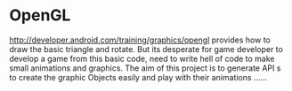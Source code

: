 # OpenGL
http://developer.android.com/training/graphics/opengl provides  how to draw the basic triangle and rotate. But its desperate for game developer to develop a game from this basic code, need to write hell of code to make small animations and graphics. The aim of this project is to generate  API s to create the graphic Objects easily and play with their animations ......
